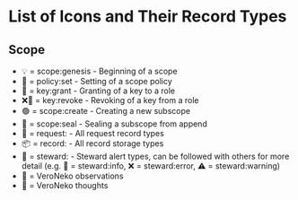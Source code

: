 # List of Icons and Their Record Types

## Scope

-   💡 = scope:genesis - Beginning of a scope
-   📜 = policy:set - Setting of a scope policy
-   🔑 = key:grant - Granting of a key to a role
-   ❌🔑 = key:revoke - Revoking of a key from a role
-   🟢 = scope:create - Creating a new subscope
-   🔴 = scope:seal - Sealing a subscope from append
-   📩 = request: - All request record types
-   📦 = record: - All record storage types
-   💩 = steward: - Steward alert types, can be followed with others for more detail (e.g. 🔷 = steward:info, ❌ = steward:error, ⚠️ = steward:warning)
-   🧠 = VeroNeko observations
-   🧐 = VeroNeko thoughts
